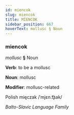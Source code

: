 ```yaml
---
id: miencok
slug: miencok
title: MİENCOK
sidebar_position: 667
hoverText: mollusc § Noun
---
```


### miencok

*mollusc* **§** Noun

**Verb**: to be a mollusc

**Noun**: mollusc

**Modifier**: mollusc-related

Polish mięczak /ˈmjɛn.t͡ʂak/

*Balto-Slavic Language Family*